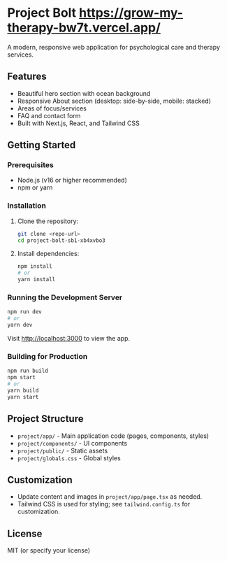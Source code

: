 # Project Bolt     https://grow-my-therapy-bw7t.vercel.app/

A modern, responsive web application for psychological care and therapy services.

## Features
- Beautiful hero section with ocean background
- Responsive About section (desktop: side-by-side, mobile: stacked)
- Areas of focus/services
- FAQ and contact form
- Built with Next.js, React, and Tailwind CSS

## Getting Started

### Prerequisites
- Node.js (v16 or higher recommended)
- npm or yarn

### Installation
1. Clone the repository:
   ```bash
   git clone <repo-url>
   cd project-bolt-sb1-xb4xvbo3
   ```
2. Install dependencies:
   ```bash
   npm install
   # or
   yarn install
   ```

### Running the Development Server
```bash
npm run dev
# or
yarn dev
```
Visit [http://localhost:3000](http://localhost:3000) to view the app.

### Building for Production
```bash
npm run build
npm start
# or
yarn build
yarn start
```

## Project Structure
- `project/app/` - Main application code (pages, components, styles)
- `project/components/` - UI components
- `project/public/` - Static assets
- `project/globals.css` - Global styles

## Customization
- Update content and images in `project/app/page.tsx` as needed.
- Tailwind CSS is used for styling; see `tailwind.config.ts` for customization.

## License
MIT (or specify your license) 
